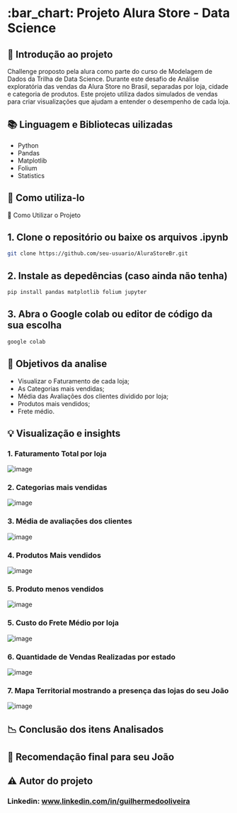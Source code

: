 <h1> :bar_chart: Projeto Alura Store - Data Science</h1>

## :round_pushpin: Introdução ao projeto
Challenge proposto pela alura como parte do curso de Modelagem de Dados da Trilha de Data Science. Durante este desafio de Análise exploratória das vendas da Alura Store no Brasil, separadas por loja, cidade e categoria de produtos.
Este projeto utiliza dados simulados de vendas para criar visualizações que ajudam a entender o desempenho de cada loja.
## :books: Linguagem e Bibliotecas uilizadas
* Python
* Pandas
* Matplotlib
* Folium
* Statistics
  
## :notebook_with_decorative_cover: Como utiliza-lo
🚀 Como Utilizar o Projeto

## 1. Clone o repositório ou baixe os arquivos .ipynb
```bash
git clone https://github.com/seu-usuario/AluraStoreBr.git
````

## 2. Instale as depedências (caso ainda não tenha)
```bash
pip install pandas matplotlib folium jupyter
````

## 3. Abra o Google colab ou editor de código da sua escolha
```bash
google colab
````

## :dart: Objetivos da analise
* Visualizar o Faturamento de cada loja;
* As Categorias mais vendidas;
* Média das Avaliações dos clientes dividido por loja;
* Produtos mais vendidos;
* Frete médio.

## :bulb: Visualização e insights
### 1. Faturamento Total por loja
![image](image/faturamento.png)

### 2. Categorias mais vendidas
![image](image/vendas_categoria.png)

### 3. Média de avaliações dos clientes
![image](image/media_avaliacoes.png)

### 4. Produtos Mais vendidos
![image](image/produtos_mais_vendidos.png)

### 5. Produto menos vendidos
![image](image/Produtos_menos_vendidos.png)

### 5. Custo do Frete Médio por loja
![image](image/media_frete.png)

### 6. Quantidade de Vendas Realizadas por estado
![image](image/vendas_estado.png)

### 7. Mapa Territorial mostrando a presença das lojas do seu João
![image](image/mapa.png)










## :chart_with_downwards_trend:	Conclusão dos itens Analisados
## :triangular_flag_on_post: Recomendação final para seu João
## ⚠️ Autor do projeto

### Linkedin: www.linkedin.com/in/guilhermedooliveira
